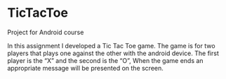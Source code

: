 # TicTacToe
Project for Android course



In this assignment I developed a Tic Tac Toe game.
The game is for two players that plays one against the other with the android
device.
The first player is the “X” and the second is the “O”,
When the game ends an appropriate message will be presented on the screen.
